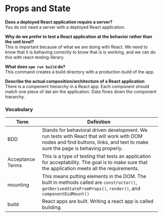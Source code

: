 # Props and State

__Does a deployed React application require a server?__  
You do not need a server with a deployed React application.  

__Why do we prefer to test a React application at the behavior rather than the unit level?__  
This is important because of what we are doing with React. We need to know that it is behaving correctly to know that is is working, and we can do this with react-testing-library.  

__What does `npm run build` do?__   
This command creates a build directory with a production build of the app.  

__Describe the actual composition/architecture of a React application__  
There is a compenent hierarchy in a React app. Each component should match one piece of dat ain the application. Data flows down the component hierarchy.  

### Vocabulary
|Term | Definition |  
|---|---|  
| BDD | Stands for behavioral driven development. We run tests with React that will work with DOM nodes and find buttons, links, and text to make sure the page is behaving properly. |  
| Acceptance Terms | This is a type of testing that tests an application for acceptability. The goal is to make sure that the application meets all the requirements. |  
| mounting | This means putting elements in the DOM. The built in methods called are `constructor()`, `getDerivedStateFromProps()`, `render()`, and `componentDidMount()`   |  
| build | React apps are built. Writing a react app is called building.|  


